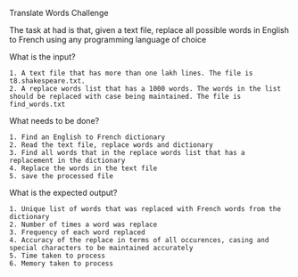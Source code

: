 Translate Words Challenge

The task at had is that, given a text file, replace all possible words in English to French using any programming language of choice

What is the input?

    1. A text file that has more than one lakh lines. The file is t8.shakespeare.txt.
    2. A replace words list that has a 1000 words. The words in the list should be replaced with case being maintained. The file is find_words.txt
What needs to be done?

    1. Find an English to French dictionary
    2. Read the text file, replace words and dictionary
    3. Find all words that in the replace words list that has a replacement in the dictionary
    4. Replace the words in the text file
    5. save the processed file
What is the expected output?

    1. Unique list of words that was replaced with French words from the dictionary
    2. Number of times a word was replace
    3. Frequency of each word replaced
    4. Accuracy of the replace in terms of all occurences, casing and special characters to be maintained accurately
    5. Time taken to process
    6. Memory taken to process

